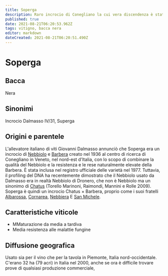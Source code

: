 ```yaml
---
title: Soperga
description: Raro incrocio di Conegliano la cui vera discendenza è stata rivelata solo recentemente.
published: true
date: 2021-08-21T06:20:53.962Z
tags: vitigno, bacca nera
editor: markdown
dateCreated: 2021-08-21T06:20:51.490Z
---
```


# Soperga

## Bacca
Nera
## Sinonimi
Incrocio Dalmasso IV/31, Superga

## Origini e parentele
L'allevatore italiano di viti Giovanni Dalmasso annunciò che Soperga era un incrocio di [Nebbiolo](/vitigni/bacca-nera/nebbiolo) e [Barbera](/vitigni/bacca-nera/barbera) creato nel 1936 al centro di ricerca di Conegliano in Veneto, nel nord-est d'Italia, con lo scopo di combinare la qualità del Nebbiolo e la resistenza e le rese naturalmente elevate della Barbera. È stata inclusa nel registro ufficiale delle varietà nel 1977. Tuttavia, il profiling del DNA ha recentemente dimostrato che il Nebbiolo usato da Dalmasso era in realtà Nebbiolo di Dronero, che non è Nebbiolo ma un sinonimo di [Chatus](/vitigni/bacca-nera/chatus) (Torello Marinoni, Raimondi, Mannini e Rolle 2009). Soperga è quindi un incrocio Chatus × Barbera, proprio come i suoi fratelli [Albarossa](/vitigni/bacca-nera/albarossa), [Cornarea](/vitigni/bacca-nera/cornarea), [Nebbiera](/vitigni/bacca-nera/nebbiera) E [San Michele](/vitigni/bacca-nera/san-michele).

## Caratteristiche viticole
- MMaturazione da media a tardiva
- Media resistenza alle malattie fungine

## Diffusione geografica
Usato sia per il vino che per la tavola in Piemonte, Italia nord-occidentale. C'erano 32 ha (79 acri) in Italia nel 2000, anche se ora è difficile trovare prove di qualsiasi produzione commerciale,